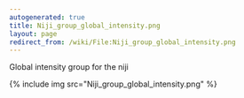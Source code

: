 ```yaml
---
autogenerated: true
title: Niji_group_global_intensity.png
layout: page
redirect_from: /wiki/File:Niji_group_global_intensity.png
---
```


Global intensity group for the niji

{% include img src="Niji_group_global_intensity.png" %}

